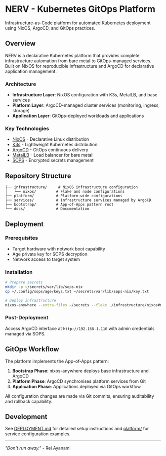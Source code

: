 # NERV - Kubernetes GitOps Platform

Infrastructure-as-Code platform for automated Kubernetes deployment using NixOS, ArgoCD, and GitOps practices.

## Overview

NERV is a declarative Kubernetes platform that provides complete infrastructure automation from bare metal to GitOps-managed services. Built on NixOS for reproducible infrastructure and ArgoCD for declarative application management.

### Architecture

- **Infrastructure Layer**: NixOS configuration with K3s, MetalLB, and base services
- **Platform Layer**: ArgoCD-managed cluster services (monitoring, ingress, storage)
- **Application Layer**: GitOps-deployed workloads and applications

### Key Technologies

- [NixOS](https://nixos.org/) - Declarative Linux distribution
- [K3s](https://k3s.io/) - Lightweight Kubernetes distribution
- [ArgoCD](https://argo-cd.readthedocs.io/) - GitOps continuous delivery
- [MetalLB](https://metallb.universe.tf/) - Load balancer for bare metal
- [SOPS](https://github.com/getsops/sops) - Encrypted secrets management

## Repository Structure

```
├── infrastructure/     # NixOS infrastructure configuration
│   └── nixos/         # Flake and node configurations
├── platform/          # Platform-wide configurations
├── services/          # Infrastructure services managed by ArgoCD
├── bootstrap/         # App-of-Apps pattern root
└── docs/              # Documentation
```

## Deployment

### Prerequisites

- Target hardware with network boot capability
- Age private key for SOPS decryption
- Network access to target system

### Installation

```bash
# Prepare secrets
mkdir -p ~/secrets/var/lib/sops-nix
cp ~/.config/sops/age/keys.txt ~/secrets/var/lib/sops-nix/key.txt

# Deploy infrastructure
nixos-anywhere --extra-files ~/secrets --flake ./infrastructure/nixos#misato root@<target-ip>
```

### Post-Deployment

Access ArgoCD interface at `http://192.168.1.110` with admin credentials managed via SOPS.

## GitOps Workflow

The platform implements the App-of-Apps pattern:

1. **Bootstrap Phase**: nixos-anywhere deploys base infrastructure and ArgoCD
2. **Platform Phase**: ArgoCD synchronises platform services from Git
3. **Application Phase**: Applications deployed via GitOps workflow

All configuration changes are made via Git commits, ensuring auditability and rollback capability.

## Development

See [DEPLOYMENT.md](DEPLOYMENT.md) for detailed setup instructions and [platform/](platform/) for service configuration examples.

---

*"Don't run away."* - Rei Ayanami